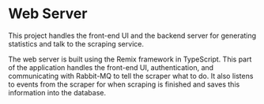 # Web Server

This project handles the front-end UI and the backend server for generating statistics and talk to the scraping service.

The web server is built using the Remix framework in TypeScript. This part of the application handles the front-end UI, authentication, and communicating with Rabbit-MQ to tell the scraper what to do. It also listens to events from the scraper for when scraping is finished and saves this information into the database.